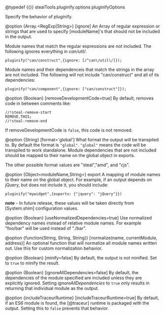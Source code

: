 @typedef {{}} stealTools.pluginify.options pluginifyOptions

Specify the behavior of pluginify.

@option {Array.<RegExp|String>} [ignore] An Array of regular expression or strings that 
are used to specify [moduleName]'s that should not be included in the 
output.  

Module names that match the regular expressions are not included. The following
ignores everything in _can/util/_.

    pluginify("can/construct",{ignore: [/^can\/util\/]});


Module names and their dependenceis that match the 
strings in the array are not included. The following will not include
"can/construct" and all of its dependencies:

    pluginify("can/component",{ignore: ["can/construct"]});

@option {Boolean} [removeDevelopmentCode=true] By default, removes code in between comments like:

    //!steal-remove-start
    REMOVE.THIS;
    //!steal-remove-end

If removeDevelopmentCode is `false`, this code is not removed.

@option {String} [format='global'] What format the output will be transpiled to.  By default
the format is `"global"`.  `"global"` means the code will be transpiled to work
standalone.  Module dependencies that are not included should be mapped to their
name on the global object in exports.

The other possible format values are "steal","amd", and "cjs".

@option {Object<moduleName,String>} export A mapping of module names to their name on the
global object.  For example, if an output depends on jQuery, but does not include it, you
should include:

    pluginify("mywidget",{exports: {"jquery": "jQuery"}})

__note__ - In future release, 
these values will be taken directly from [System.shim] configuration values.

@option {Boolean} [useNormalizedDependencies=true] Use normalized dependency names instead of
relative module names.  For example "foo/bar" will be used instead of "./bar".

@option {function(String, String, String)} [normalize(name, currentModule, address)] An
optional function that will normalize all module names written out. Use this for custom normalization
behavior.

@option {Boolean} [minify=false] By default, the output is not minified.
Set to `true` to minify the result.

@option {Boolean} [ignoreAllDependencies=false] By default, the dependencies of
the module specified are included unless they are explicitly ignored.  Setting
_ignoreAllDependencies_ to `true` only results in returning that individual module
as the output.

@option {includeTraceurRuntime} [includeTraceurRuntime=true] By default, if an ES6 module
is found, the [@traceur] runtime is packaged with the output.  Setting this to `false`
prevents that behavior.